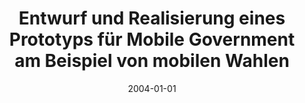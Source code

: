 ---
abstract: ''
authors:
- Barbara Ondrisek
date: '2004-01-01'
featured: false
links:
- name: Publik
  url: https://publik.tuwien.ac.at/showentry.php?ID=138827&lang=1
publication_types:
- '7'
publishDate: '2004-01-01'
title: Entwurf und Realisierung eines Prototyps für Mobile Government am Beispiel
  von mobilen Wahlen
url_pdf: ''
---